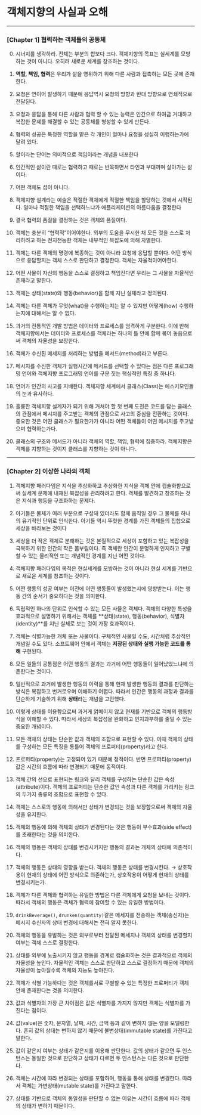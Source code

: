 # 객체지향의 사실과 오해

---

### [Chapter 1] 협력하는 객체들의 공동체

0. 시너지를 생각하라. 전체는 부분의 합보다 크다. 객체지향의 목표는 실세계를 모방하는 것이 아니다. 오히려 새로운 세계를 창조하는 것이다. <br/>

1. **역할, 책임, 협력**은 우리가 삶을 영위하기 위해 다른 사람과 접촉하는 모든 곳에 존재한다. <br/>

2. 요청은 연이어 발생하기 때문에 응답역시 요청의 방향과 반대 방향으로 연쇄적으로 전달된다. <br/>

3.  요청과 응답을 통해 다른 사람과 협력 할 수 있는 능력은 인간으로 하여금 거대하고 복잡한 문제를 해결할 수 있는 공동체를 형성할 수 있게 만든다.   <br/>

4.  협력의 성공은 특정한 역할을 맡은 각 개인이 얼마나 요청을 성실히 이행하는가에 달려 있다. <br/>

5.  할이라는 단어는 의미적으로 책임이라는 개념을 내포한다 <br/>

6. 인간적인 삶이란 때로는 협력하고 때로는 반목하면서 타인과 부대끼며 살아가는 삶이다. <br/>

7. 어떤 객체도 섬이 아니다. <br/>

8. 객체지향 설계라는 예술은 적절한 객체에게 적절한 책임을 할당하는 것에서 시작된다. 얼마나 적절한 책임을 선택하느냐가 애플리케이션의 아름다움을 결정한다 <br/>

9. 결국 협력의 품질을 결정하는 것은 객체의 품질이다. <br/>

10. 객체는 충분히 “협력적”이어야한다. 외부의 도움을 무시한 채 모든 것을 스스로 처리하려고 하는 전지전능한 객체는 내부적인 복잡도에 의해 자멸한다. <br/>

11. 객체는 다른 객체의 명령에 복종하는 것이 아니라 요청에 응답할 뿐이다. 어떤 방식으로 응답할지는 객체 스스로 판단하고 결정한다. 객체는 자율적이어야한다. <br/>

12. 어떤 사물이 자신의 행동을 스스로 결정하고 책임진다면 우리는 그 사물을 자율적인 존재라고 말한다. <br/>

13. 객체는 상태(state)와 행동(behavior)을 함께 지닌 실체라고 정의된다.  <br/>

14. 객체는 다른 객체가 무엇(what)을 수행하는지는 알 수 있지만 어떻게(how) 수행하는지에 대해서는 알 수 없다. <br/>

15. 과거의 전통적인 개발 방법은 데이터와 프로세스를 엄격하게 구분한다. 이에 반해 객체지향에서는 데이터와 프로세스를 객체라는 하나의 틀 안에 함께 묶어 놓음으로써 객체의 자율성을 보장한다. <br/>

16. 객체가 수신된 메세지를 처리하는 방법을 메서드(method)라고 부른다. <br/>

17. 메시지를 수신한 객체가 실행시간에 메서드를 선택할 수 있다는 점은 다른 프로그래밍 언어와 객체지향 프로그래밍 언어를 구분 짓는 핵심적인 특징 중 하나다. <br/>

18.  언어가 인간의 사고를 지배한다. 객체지향 세계에서 클래스(Class)는 에스키모인들의 눈과 유사하다. <br/>

19. 훌륭한 객체지향 설계자가 되기 위해 거쳐야 할 첫 번째 도전은 코드를 담는 클래스의 관점에서 메시지를 주고받는 객체의 관점으로 사고의 중심을 전환하는 것이다. 중요한 것은 어떤 클래스가 필요한가가 아니라 어떤 객체들이 어떤 메시지를 주고받으며 협력하는가다. <br/>

20. 클래스의 구조와 메서드가 아니라 객체의 역할, 책임, 협력에 집중하라. 객체지향은 객체를 지향하는 것이지 클래스를 지향하는 것이 아니다. <br/>

---

### [Chapter 2] 이상한 나라의 객체

1. 객체지향 패러다임은 지식을 추상화하고 추상화한 지식을 객체 안에 캡슐화함으로써 실세계 문제에 내재된 복잡성을 관리하려고 한다. 객체를 발견하고 창조하는 것은 지식과 행동을 구조화하는 문제다. <br/>

2. 아기들은 물체가 여러 부분으로 구성돼 있더라도 함께 움직일 경우 그 물체를 하나의 유기적인 단위로 인식한다. 아기들 역시 뚜렷한 경계를 가진 객체들의 집합으로 세상을 바라보는 것이다  <br/>

3. 세상을 더 작은 객체로 분해하는 것은 본질적으로 세상이 포함하고 있는 복잡성을 극복하기 위한 인간의 작은 몸부림이다. 즉 객체란 인간이 분명하게 인지하고 구별할 수 있는 물리적인 또는 개념적인 경계를 지닌 어떤 것이다.  <br/>

4. 객체지향 패러다임의 목적은 현실세계를 모방하는 것이 아니라 현실 세계를 기반으로 새로운 세계를 창조하는 것이다.  <br/>

5. 어떤 행동의 성공 여부는 이전에 어떤 행동들이 발생했는지에 영향받는다. 이는 행동 간의 순서가 중요하다는 것을 의미한다.  <br/>

6. 독립적인 하나의 단위로 인식할 수 있는 모든 사물은 객체다. 객체의 다양한 특성을 효과적으로 설명하기 위해서는 객체를 **상태(state), 행동(behavior), 식별자(identity)**를 지닌 실체로 보는 것이 가장 효과적이다.  <br/>
 
7. 객체는 식별가능한 개체 또는 사물이다. 구체적인 사물일 수도, 시간처럼 추상적인 개념일 수도 있다. 소프트웨어 안에서 객체는 **저장된 상태와 실행 가능한 코드를 통해** 구현된다.  <br/>

8. 모든 일들의 공통점은 어떤 행동의 결과는 과거에 어떤 행동들이 일어났었느냐에 의존한다는 것이다.  <br/>

9. 일반적으로 과거에 발생한 행동의 이력을 통해 현재 발생한 행동의 결과를 판단하는 방식은 복잡하고 번거로우며 이해하기 어렵다. 따라서 인간은 행동의 과정과 결과를 단순하게 기술하기 위해 **상태**라는 개념을 고안했다.  <br/>

10. 이렇게 상태를 이용함으로써 과거게 얽메이지 않고 현재를 기반으로 객체의 행동방식을 이해할 수 있다. 따라서 세상의 복잡성을 완화하고 인지과부하를 줄일 수 있는 중요한 개념이다.  <br/>

11. 모든 객체의 상태는 단순한 값과 객체의 조합으로 표현할 수 있다. 이때 객체의 상태를 구성하는 모든 특징을 통틀어 객체의 프로퍼티(property)라고 한다.  <br/>
 
12. 프로퍼티(property)는 고정되어 있기 때문에 정적이다. 반면 프로퍼티(property) 값은 시간의 흐름에 따라 변경되기 때문에 동적이다.  <br/>

13. 객체 간의 선으로 표현되는 링크와 달리 객체를 구성하는 단순한 값은 속성(attribute)이다. 객체의 프로퍼티는 단순한 값인 속성과 다른 객체를 가리키는 링크의 두가지 종류의 조합으로 표현할 수 있다.  <br/>

14. 객체는 스스로의 행동에 의해서만 상태가 변경되는 것을 보장함으로써 객체의 자율성을 유지한다.  <br/>
 
15. 객체의 행동에 의해 객체의 상태가 변경된다는 것은 행동이 부수효과(side effect)를 초래한다는 것을 의미한다.  <br/>

16. 객체의 행동은 객체의 상태를 변경시키지만 행동의 결과는 개체의 상태에 의존적이다.  <br/>

17. 객체의 행동은 상태의 영향을 받는다. 객체의 행동은 상태를 변경시킨다. → 상호작용이 현재의 상태에 어떤 방식으로 의존하는가, 상호작용이 어떻게 현재의 상태를 변경시키는가.  <br/>

18. 객체가 다른 객체와 협력하는 유일한 방법은 다른 객체에게 요청을 보내는 것이다. 따라서 객체의 행동은 객체가 협력에 참여할 수 있는 유일한 방법이다.  <br/>

19. `drinkBeverage()`, `drunken(quantity)`같은 메세지를 전송하는 객체(송신자)는 메시지 수신자의 상태 변경에 대해서는 전혀 알지 못한다.  <br/>
 
20. 객체의 행동을 유발하는 것은 외부로부터 전달된 메세지나 객체의 상태를 변경할지 여부는 객체 스스로 결정한다.  <br/>

21. 상태를 외부에 노출시키지 않고 행동을 경계로 캡슐화하는 것은 결과적으로 객체의 자율성을 높인다. 자율적인 객체는 스스로 판단하고 스스로 결정하기 때문에 객체의 자율성이 높아질수록 객체의 지능도 높아진다.  <br/>

22. 객체가 식별 가능하다는 것은 객체를서로 구별할 수 있는 특정한 프로퍼티가 객체 안에 존재한다는 것을 의미한다.  <br/>

23. 값과 식별자의 가장 큰 차이점은 값은 식별자를 가지지 않지만 객체는 식별자를 가진다는 점이다.  <br/>

24. 값(value)은 숫자, 문자열, 날짜, 시간, 금액 등과 같이 변하지 않는 양을 모델링한다. 흔히 값의 상태는 변하지 않기 때문에 불변상태(immutable state)를 가진다고 말한다.  <br/>

25. 값이 같은지 여부는 상태가 같은지를 이용해 판단한다. 값의 상태가 같으면 두 인스턴스는 동일한 것으로 판단하고 상태가 다르면 두 인스턴스는 다른 것으로 판단한다.  <br/>

26. 객체는 시간에 따라 변경되는 상태를 포함하며, 행동을 통해 상태를 변경한다. 따라서 객체는 가변상태(mutable state)를 가진다고 말한다.  <br/>
 
27. 상태를 기반으로 객체의 동일성을 판단할 수 없는 이유는 시간이 흐름에 따라 객체의 상태가 변하기 때문이다.  <br/>
